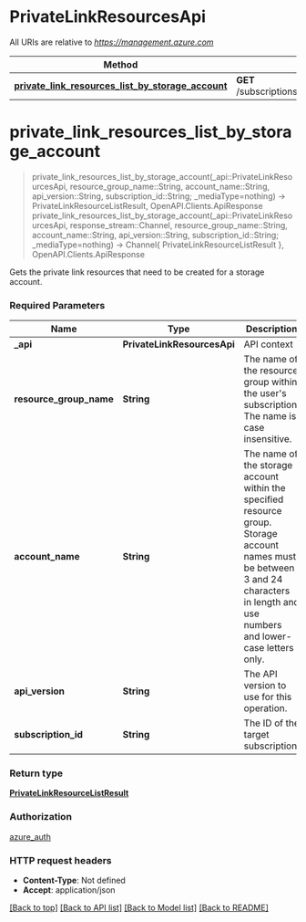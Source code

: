 # PrivateLinkResourcesApi

All URIs are relative to *https://management.azure.com*

Method | HTTP request | Description
------------- | ------------- | -------------
[**private_link_resources_list_by_storage_account**](PrivateLinkResourcesApi.md#private_link_resources_list_by_storage_account) | **GET** /subscriptions/{subscriptionId}/resourceGroups/{resourceGroupName}/providers/Microsoft.Storage/storageAccounts/{accountName}/privateLinkResources | 


# **private_link_resources_list_by_storage_account**
> private_link_resources_list_by_storage_account(_api::PrivateLinkResourcesApi, resource_group_name::String, account_name::String, api_version::String, subscription_id::String; _mediaType=nothing) -> PrivateLinkResourceListResult, OpenAPI.Clients.ApiResponse <br/>
> private_link_resources_list_by_storage_account(_api::PrivateLinkResourcesApi, response_stream::Channel, resource_group_name::String, account_name::String, api_version::String, subscription_id::String; _mediaType=nothing) -> Channel{ PrivateLinkResourceListResult }, OpenAPI.Clients.ApiResponse



Gets the private link resources that need to be created for a storage account.

### Required Parameters

Name | Type | Description  | Notes
------------- | ------------- | ------------- | -------------
 **_api** | **PrivateLinkResourcesApi** | API context | 
**resource_group_name** | **String**| The name of the resource group within the user&#39;s subscription. The name is case insensitive. | [default to nothing]
**account_name** | **String**| The name of the storage account within the specified resource group. Storage account names must be between 3 and 24 characters in length and use numbers and lower-case letters only. | [default to nothing]
**api_version** | **String**| The API version to use for this operation. | [default to nothing]
**subscription_id** | **String**| The ID of the target subscription. | [default to nothing]

### Return type

[**PrivateLinkResourceListResult**](PrivateLinkResourceListResult.md)

### Authorization

[azure_auth](../README.md#azure_auth)

### HTTP request headers

 - **Content-Type**: Not defined
 - **Accept**: application/json

[[Back to top]](#) [[Back to API list]](../README.md#api-endpoints) [[Back to Model list]](../README.md#models) [[Back to README]](../README.md)

